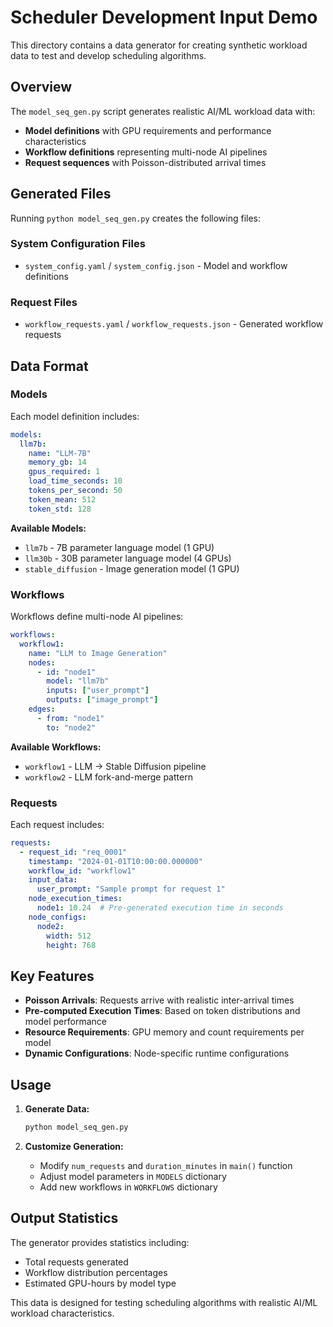 # Scheduler Development Input Demo

This directory contains a data generator for creating synthetic workload data to test and develop scheduling algorithms.

## Overview

The `model_seq_gen.py` script generates realistic AI/ML workload data with:
- **Model definitions** with GPU requirements and performance characteristics
- **Workflow definitions** representing multi-node AI pipelines
- **Request sequences** with Poisson-distributed arrival times

## Generated Files

Running `python model_seq_gen.py` creates the following files:

### System Configuration Files
- `system_config.yaml` / `system_config.json` - Model and workflow definitions

### Request Files  
- `workflow_requests.yaml` / `workflow_requests.json` - Generated workflow requests

## Data Format

### Models
Each model definition includes:
```yaml
models:
  llm7b:
    name: "LLM-7B"
    memory_gb: 14
    gpus_required: 1
    load_time_seconds: 10
    tokens_per_second: 50
    token_mean: 512
    token_std: 128
```

**Available Models:**
- `llm7b` - 7B parameter language model (1 GPU)
- `llm30b` - 30B parameter language model (4 GPUs) 
- `stable_diffusion` - Image generation model (1 GPU)

### Workflows
Workflows define multi-node AI pipelines:
```yaml
workflows:
  workflow1:
    name: "LLM to Image Generation"
    nodes:
      - id: "node1"
        model: "llm7b"
        inputs: ["user_prompt"]
        outputs: ["image_prompt"]
    edges:
      - from: "node1"
        to: "node2"
```

**Available Workflows:**
- `workflow1` - LLM → Stable Diffusion pipeline
- `workflow2` - LLM fork-and-merge pattern

### Requests
Each request includes:
```yaml
requests:
  - request_id: "req_0001"
    timestamp: "2024-01-01T10:00:00.000000"
    workflow_id: "workflow1"
    input_data:
      user_prompt: "Sample prompt for request 1"
    node_execution_times:
      node1: 10.24  # Pre-generated execution time in seconds
    node_configs:
      node2:
        width: 512
        height: 768
```

## Key Features

- **Poisson Arrivals**: Requests arrive with realistic inter-arrival times
- **Pre-computed Execution Times**: Based on token distributions and model performance
- **Resource Requirements**: GPU memory and count requirements per model
- **Dynamic Configurations**: Node-specific runtime configurations

## Usage

1. **Generate Data:**
   ```bash
   python model_seq_gen.py
   ```

2. **Customize Generation:**
   - Modify `num_requests` and `duration_minutes` in `main()` function
   - Adjust model parameters in `MODELS` dictionary
   - Add new workflows in `WORKFLOWS` dictionary

## Output Statistics

The generator provides statistics including:
- Total requests generated
- Workflow distribution percentages  
- Estimated GPU-hours by model type

This data is designed for testing scheduling algorithms with realistic AI/ML workload characteristics. 